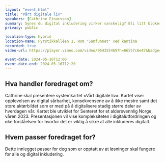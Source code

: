 ```yaml
---
layout: "event.html"
title: "Vårt digitale liv"
speakers: [Cathrine Einarsson]
summary: Synes du digital inkludering virker vanskelig? Bli litt klokere på hvorfor, og få ideer til hva DU kan gjøre for at flere skal trives i sitt digitale liv.
privacy: public

location-type: hybrid
location-name: Fyrstikkalléen 1, Rom "Samfunnet" ved kantina
recorded: true
video-url: https://player.vimeo.com/video/954355465?h=66557c6e47&badge=0&autopause=0&player_id=0&app_id=58479&texttrack=no

event-date: 2024-05-16T12:00
event-date-end: 2024-05-16T12:20
---
```


## Hva handler foredraget om?

Cathrine skal presentere systemkartet «Vårt digitale liv». Kartet viser opplevelsen av digital sårbarhet, konsekvensene av å ikke mestre samt det store aktørbildet som er med på å digitalisere stadig større deler av hverdagen vår. Kartet ble utviklet for Senteret for et aldersvennlig Norge, våren 2023. Presentasjonen vil vise kompleksiteten i digitalutfordringen og øke forståelsen for hvorfor det er viktig å sikre at alle inkluderes digitalt.

## Hvem passer foredraget for?

Dette innlegget passer for deg som er opptatt av at løsninger skal fungere for alle og digital inkludering.
